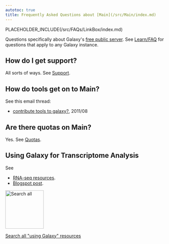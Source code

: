 ```yaml
---
autotoc: true
title: Frequently Asked Questions about [Main](/src/Main/index.md)
---
```

PLACEHOLDER_INCLUDE(/src/FAQs/LinkBox/index.md)


 
Questions specifically about Galaxy's [free public server](/src/Main/index.md).  See [Learn/FAQ](/src/Learn/FAQ/index.md) for questions that apply to any Galaxy instance.


 
## How do I get support?

All sorts of ways.  See [Support](/src/Support/index.md).

## How do tools get on to Main?

See this email thread:
* [contribute tools to galaxy?](http://dev.list.galaxyproject.org/contribute-tools-to-galaxy-td4141388.html), 2011/08

## Are there quotas on Main?

Yes.  See [Quotas](/src/Main/index.md#quotas).

## Using Galaxy for Transcriptome Analysis

See 
* [RNA-seq resources](https://wiki.galaxyproject.org/Support#Tools_on_the_Main_server:_RNA-seq).
* [Blogspot post](http://kevin-gattaca.blogspot.com/2011/09/faq-howto-do-rna-seq-bioinformatics.html).

<div class='center'>
<a href='http://galaxyproject.org/search/usegalaxy'><img src="/src/Images/Logos/UseGalaxySearch.png" alt="Search all "using Galaxy" resources" width="120" /></a>

[Search all "using Galaxy" resources](http://galaxyproject.org/search/usegalaxy)
</div>
